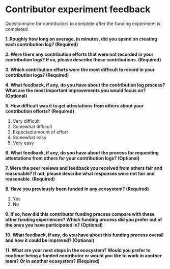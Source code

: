 # Contributor experiment feedback

Questionnaire for contributors to complete after the funding experiment is completed.



**1. Roughly how long on average, in minutes, did you spend on creating each contribution log? (Required)**



**2. Were there any contribution efforts that were not recorded in your contribution logs? If so, please describe these contributions. (Required)**



**3. Which contribution efforts were the most difficult to record in your contribution logs? (Required)**



**4. What feedback, if any, do you have about the contribution log process? What are the most important improvements you would focus on? (Optional)**



**5. How difficult was it to get attestations from others about your contribution efforts? (Required)**

1. Very difficult
2. Somewhat difficult
3. Expected amount of effort
4. Somewhat easy
5. Very easy



**6. What feedback, if any, do you have about the process for requesting attestations from others for your contribution logs? (Optional)**



**7. Were the peer reviews and feedback you received from others fair and reasonable? If not, please describe what responses were not fair and reasonable. (Required)**



**8. Have you previously been funded in any ecosystem? (Required)**

1. Yes
2. No



**9. If so, how did this contributor funding process compare with these other funding experiences? Which funding process did you prefer out of the ones you have participated in? (Optional)**



**10. What feedback, if any, do you have about this funding process overall and how it could be improved? (Optional)**



**11. What are your next steps in the ecosystem? Would you prefer to continue being a funded contributor or would you like to work in another team? Or in another ecosystem? (Required)**
